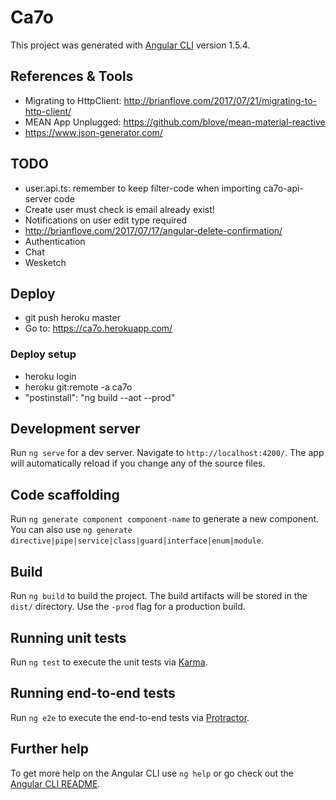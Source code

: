 # Ca7o

This project was generated with [Angular CLI](https://github.com/angular/angular-cli) version 1.5.4.

## References & Tools
- Migrating to HttpClient: http://brianflove.com/2017/07/21/migrating-to-http-client/
- MEAN App Unplugged: https://github.com/blove/mean-material-reactive
- https://www.json-generator.com/

## TODO
- user.api.ts: remember to keep filter-code when importing ca7o-api-server code
- Create user must check is email already exist!
- Notifications on user edit type required
- http://brianflove.com/2017/07/17/angular-delete-confirmation/
- Authentication
- Chat
- Wesketch

## Deploy
- git push heroku master
- Go to: https://ca7o.herokuapp.com/

### Deploy setup
- heroku login
- heroku git:remote -a ca7o
- "postinstall": "ng build --aot --prod"

## Development server

Run `ng serve` for a dev server. Navigate to `http://localhost:4200/`. The app will automatically reload if you change any of the source files.

## Code scaffolding

Run `ng generate component component-name` to generate a new component. You can also use `ng generate directive|pipe|service|class|guard|interface|enum|module`.

## Build

Run `ng build` to build the project. The build artifacts will be stored in the `dist/` directory. Use the `-prod` flag for a production build.

## Running unit tests

Run `ng test` to execute the unit tests via [Karma](https://karma-runner.github.io).

## Running end-to-end tests

Run `ng e2e` to execute the end-to-end tests via [Protractor](http://www.protractortest.org/).

## Further help

To get more help on the Angular CLI use `ng help` or go check out the [Angular CLI README](https://github.com/angular/angular-cli/blob/master/README.md).
